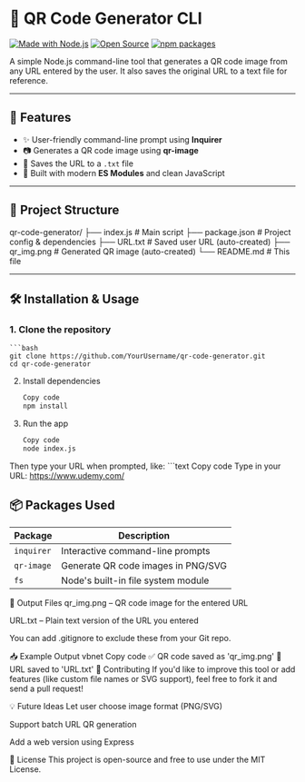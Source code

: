 # 🔳 QR Code Generator CLI

[![Made with Node.js](https://img.shields.io/badge/Made%20with-Node.js-green?logo=node.js)](https://nodejs.org/)
[![Open Source](https://img.shields.io/badge/License-MIT-blue.svg)](LICENSE)
[![npm packages](https://img.shields.io/badge/npm-inquirer%20%7C%20qr--image-red)](https://www.npmjs.com/)

A simple Node.js command-line tool that generates a QR code image from any URL entered by the user. It also saves the original URL to a text file for reference.

---

## 🚀 Features

- ✨ User-friendly command-line prompt using **Inquirer**
- 📷 Generates a QR code image using **qr-image**
- 💾 Saves the URL to a `.txt` file 
- 🔧 Built with modern **ES Modules** and clean JavaScript

---

## 📂 Project Structure

qr-code-generator/
├── index.js            # Main script
├── package.json        # Project config & dependencies
├── URL.txt             # Saved user URL (auto-created)
├── qr_img.png          # Generated QR image (auto-created)
└── README.md           # This file



---

## 🛠️ Installation & Usage

### 1. Clone the repository

    ```bash
    git clone https://github.com/YourUsername/qr-code-generator.git
    cd qr-code-generator

2. Install dependencies
   ```bash
   Copy code
   npm install
3. Run the app
   ```bash
   Copy code
   node index.js
   
Then type your URL when prompted, like:
    ```text
     Copy code
     Type in your URL: https://www.udemy.com/

## 📦 Packages Used

| Package     | Description                          |
|-------------|--------------------------------------|
| `inquirer`  | Interactive command-line prompts     |
| `qr-image`  | Generate QR code images in PNG/SVG   |
| `fs`        | Node's built-in file system module   |

📌 Output Files
qr_img.png – QR code image for the entered URL

URL.txt – Plain text version of the URL you entered

You can add .gitignore to exclude these from your Git repo.

📥 Example Output
vbnet
Copy code
✅ QR code saved as 'qr_img.png'
📝 URL saved to 'URL.txt'
🤝 Contributing
If you'd like to improve this tool or add features (like custom file names or SVG support), feel free to fork it and send a pull request!

💡 Future Ideas
Let user choose image format (PNG/SVG)

Support batch URL QR generation

Add a web version using Express

📄 License
This project is open-source and free to use under the MIT License.


